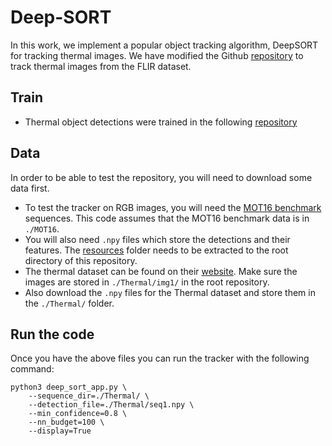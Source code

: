 # Deep-SORT

In this work, we implement a popular object tracking algorithm, DeepSORT for tracking thermal images. We have modified the Github [repository](https://github.com/nwojke/deep_sort.git) to track thermal images from the FLIR dataset.


## Train

- Thermal object detections were trained in the following [repository](https://github.com/rodri651/thermal_object_detection)

## Data

In order to be able to test the repository, you will need to download some data first.

- To test the tracker on RGB images, you will need the [MOT16 benchmark](https://motchallenge.net/data/MOT16/) sequences. This code assumes that the MOT16 benchmark data is in `./MOT16`.
- You will also need `.npy` files which store the detections and their features. The [resources](https://drive.google.com/drive/folders/18fKzfqnqhqW3s9zwsCbnVJ5XF2JFeqMp?usp=sharing) folder needs to be extracted to the root directory of this repository.
- The thermal dataset can be found on their [website](https://www.flir.com/oem/adas/adas-dataset-form/). Make sure the images are stored in `./Thermal/img1/` in the root repository.
- Also download the `.npy` files for the Thermal dataset and store them in the `./Thermal/` folder.

## Run the code

Once you have the above files you can run the tracker with the following command:

```
python3 deep_sort_app.py \
	--sequence_dir=./Thermal/ \
	--detection_file=./Thermal/seq1.npy \
	--min_confidence=0.8 \
	--nn_budget=100 \
	--display=True
```

